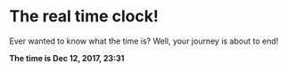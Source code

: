# The real time clock!

Ever wanted to know what the time is? Well, your journey is about to end!

**The time is Dec 12, 2017, 23:31**